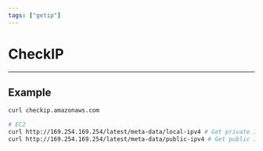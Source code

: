 ```yaml
---
tags: ["getip"]
---
```

# CheckIP
---
## Example

```bash
curl checkip.amazonaws.com

# EC2
curl http://169.254.169.254/latest/meta-data/local-ipv4 # Get private IPv4
curl http://169.254.169.254/latest/meta-data/public-ipv4 # Get public IPv4
```
